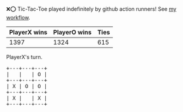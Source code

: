 :x::o: Tic-Tac-Toe played indefinitely by github action runners! See [my workflow](.github/workflows/play.yaml).

|PlayerX wins|PlayerO wins|Ties|
|-|-|-|
|1397|1324|615|

PlayerX's turn.

<pre>
+---+---+---+
|   |   | O |
+---+---+---+
| X | O | O |
+---+---+---+
| X |   | X |
+---+---+---+
</pre>